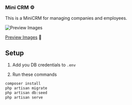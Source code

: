### Mini CRM ⚙️

This is a MiniCRM for managing companies and employees.

![Preview Images]([http://url/to/img.png](https://raw.githubusercontent.com/adamcurzon/tritility-mini-crm/main/preview/Screenshot%202023-11-08%20at%2015.39.33.png))

[Preview Images](123) 🎇

## Setup

1. Add you DB credentials to `.env`

2. Run these commands

```bash
composer install
php artisan migrate
php artisan db:seed
php artisan serve
```
